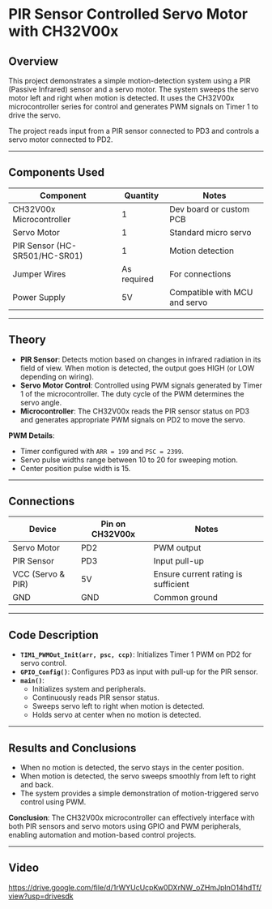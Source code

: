 # PIR Sensor Controlled Servo Motor with CH32V00x

## Overview
This project demonstrates a simple motion-detection system using a PIR (Passive Infrared) sensor and a servo motor. The system sweeps the servo motor left and right when motion is detected. It uses the CH32V00x microcontroller series for control and generates PWM signals on Timer 1 to drive the servo.

The project reads input from a PIR sensor connected to PD3 and controls a servo motor connected to PD2.

---

## Components Used
| Component                   | Quantity | Notes |
|------------------------------|----------|-------|
| CH32V00x Microcontroller     | 1        | Dev board or custom PCB |
| Servo Motor                  | 1        | Standard micro servo |
| PIR Sensor (HC-SR501/HC-SR01)| 1        | Motion detection |
| Jumper Wires                 | As required | For connections |
| Power Supply                 | 5V       | Compatible with MCU and servo |

---

## Theory
- **PIR Sensor**: Detects motion based on changes in infrared radiation in its field of view. When motion is detected, the output goes HIGH (or LOW depending on wiring).
- **Servo Motor Control**: Controlled using PWM signals generated by Timer 1 of the microcontroller. The duty cycle of the PWM determines the servo angle.
- **Microcontroller**: The CH32V00x reads the PIR sensor status on PD3 and generates appropriate PWM signals on PD2 to move the servo.

**PWM Details**:
- Timer configured with `ARR = 199` and `PSC = 2399`.
- Servo pulse widths range between 10 to 20 for sweeping motion.
- Center position pulse width is 15.

---

## Connections
| Device          | Pin on CH32V00x | Notes |
|-----------------|----------------|-------|
| Servo Motor     | PD2            | PWM output |
| PIR Sensor      | PD3            | Input pull-up |
| VCC (Servo & PIR)| 5V             | Ensure current rating is sufficient |
| GND             | GND            | Common ground |

---

## Code Description
- **`TIM1_PWMOut_Init(arr, psc, ccp)`**: Initializes Timer 1 PWM on PD2 for servo control.
- **`GPIO_Config()`**: Configures PD3 as input with pull-up for the PIR sensor.
- **`main()`**: 
  - Initializes system and peripherals.
  - Continuously reads PIR sensor status.
  - Sweeps servo left to right when motion is detected.
  - Holds servo at center when no motion is detected.

---

## Results and Conclusions
- When no motion is detected, the servo stays in the center position.
- When motion is detected, the servo sweeps smoothly from left to right and back.
- The system provides a simple demonstration of motion-triggered servo control using PWM.

**Conclusion**: The CH32V00x microcontroller can effectively interface with both PIR sensors and servo motors using GPIO and PWM peripherals, enabling automation and motion-based control projects.

---

## Video
https://drive.google.com/file/d/1rWYUcUcpKw0DXrNW_oZHmJplnO14hdTf/view?usp=drivesdk

